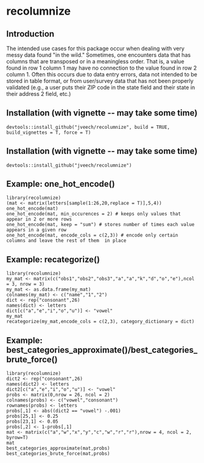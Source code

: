 # recolumnize

## Introduction
The intended use cases for this package occur when dealing with very messy data found "in the wild." Sometimes, one encounters data that has columns that are transposed or in a meaningless order. That is, a value found in row 1 column 1 may have no connection to the value found in row 2 column 1. Often this occurs due to data entry errors, data not intended to be stored in table format, or from user/survey data that has not been properly validated (e.g., a user puts their ZIP code in the state field and their state in their address 2 field, etc.)

## Installation (with vignette -- may take some time)
```
devtools::install_github("jveech/recolumnize", build = TRUE, build_vignettes = T, force = T)
```

## Installation (with vignette -- may take some time)
```
devtools::install_github("jveech/recolumnize")
```

## Example: one_hot_encode()
```
library(recolumnize)
(mat <- matrix(letters[sample(1:26,20,replace = T)],5,4))
one_hot_encode(mat)
one_hot_encode(mat, min_occurences = 2) # keeps only values that appear in 2 or more rows
one_hot_encode(mat, keep = "sum") # stores number of times each value appears in a given row
one_hot_encode(mat, encode_cols = c(2,3)) # encode only certain columns and leave the rest of them  in place

```

## Example: recategorize()
```
library(recolumnize)
my_mat <- matrix(c("obs1","obs2","obs3","a","a","k","d","o","e"),ncol = 3, nrow = 3)
my_mat <- as.data.frame(my_mat)
colnames(my_mat) <- c("name","1","2")
dict <- rep("consonant",26)
names(dict) <- letters
dict[c("a","e","i","o","u")] <- "vowel"
my_mat
recategorize(my_mat,encode_cols = c(2,3), category_dictionary = dict)
```

## Example: best_categories_approximate()/best_categories_brute_force()
```
library(recolumnize)
dict2 <- rep("consonant",26)
names(dict2) <- letters
dict2[c("a","e","i","o","u")] <- "vowel"
probs <- matrix(0,nrow = 26, ncol = 2)
colnames(probs) <- c("vowel","consonant")
rownames(probs) <- letters
probs[,1] <- abs((dict2 == "vowel") -.001)
probs[25,1] <- 0.25
probs[23,1] <- 0.05
probs[,2] <- 1-probs[,1]
mat <- matrix(c("a","w","x","y","c","w","r","r"),nrow = 4, ncol = 2, byrow=T)
mat
best_categories_approximate(mat,probs)
best_categories_brute_force(mat,probs)
```
